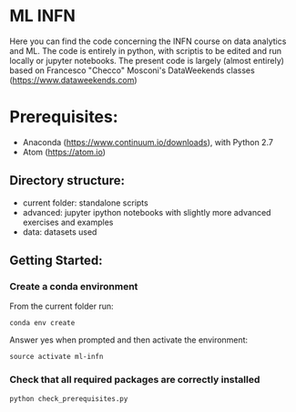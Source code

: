 # ML INFN

Here you can find the code concerning the INFN course on data analytics and ML. The code is entirely in python, with scriptis to be edited and run locally or jupyter notebooks.
The present code is largely (almost entirely) based on Francesco "Checco" Mosconi's DataWeekends classes (https://www.dataweekends.com)

# Prerequisites:
- Anaconda (https://www.continuum.io/downloads), with Python 2.7
- Atom (https://atom.io)

## Directory structure:
- current folder: standalone scripts
- advanced: jupyter ipython notebooks with slightly more advanced exercises and examples
- data: datasets used

## Getting Started:

### Create a conda environment
From the current folder run:
```shell
conda env create
```

Answer yes when prompted and then activate the environment:

```shell
source activate ml-infn
```

### Check that all required packages are correctly installed

```shell
python check_prerequisites.py
```
